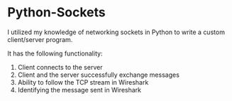 # Python-Sockets  
        
I utilized my knowledge of networking sockets in Python to write a custom client/server program.   
  
It has the following functionality:  
  
1) Client connects to the server
2) Client and the server successfully exchange messages
3) Ability to follow the TCP stream in Wireshark
4) Identifying the message sent in Wireshark  
